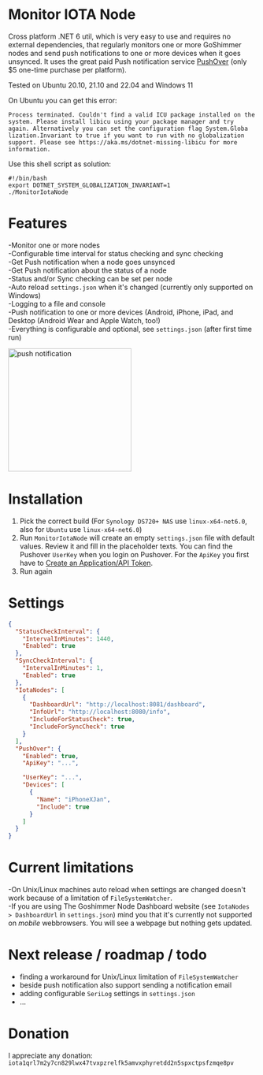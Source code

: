# Monitor IOTA Node
Cross platform .NET 6 util, which is very easy to use and requires no external dependencies, that regularly monitors one or more GoShimmer nodes and send push notifications to one or more devices when it goes unsynced. It uses the great paid Push notification service [PushOver](https://pushover.net/) (only $5 one-time purchase per platform).

Tested on Ubuntu 20.10, 21.10 and 22.04 and Windows 11

On Ubuntu you can get this error:
```console
Process terminated. Couldn't find a valid ICU package installed on the system. Please install libicu using your package manager and try again. Alternatively you can set the configuration flag System.Globa
lization.Invariant to true if you want to run with no globalization support. Please see https://aka.ms/dotnet-missing-libicu for more information. 
```

Use this shell script as solution:
```console
#!/bin/bash
export DOTNET_SYSTEM_GLOBALIZATION_INVARIANT=1
./MonitorIotaNode
```

# Features
-Monitor one or more nodes  
-Configurable time interval for status checking and sync checking  
-Get Push notification when a node goes unsynced  
-Get Push notification about the status of a node  
-Status and/or Sync checking can be set per node  
-Auto reload `settings.json` when it's changed (currently only supported on Windows)  
-Logging to a file and console  
-Push notification to one or more devices (Android, iPhone, iPad, and Desktop (Android Wear and Apple Watch, too!)  
-Everything is configurable and optional, see `settings.json` (after first time run)  

<img src="https://user-images.githubusercontent.com/13236774/139660066-e8650529-42a3-442e-9dc6-79de4ddda25c.PNG" alt="push notification" width="250"/>

# Installation
1. Pick the correct build (For `Synology DS720+ NAS` use `linux-x64-net6.0`, also for `Ubuntu` use `linux-x64-net6.0`)
2. Run `MonitorIotaNode` will create an empty `settings.json` file with default values. Review it and fill in the placeholder texts. You can find the Pushover `UserKey` when you login on Pushover. For the `ApiKey` you first have to [Create an Application/API Token](https://pushover.net/apps/build).
3. Run again

# Settings

```json
{
  "StatusCheckInterval": {
    "IntervalInMinutes": 1440,
    "Enabled": true
  },
  "SyncCheckInterval": {
    "IntervalInMinutes": 1,
    "Enabled": true
  },
  "IotaNodes": [
    {
      "DashboardUrl": "http://localhost:8081/dashboard",
      "InfoUrl": "http://localhost:8080/info",
      "IncludeForStatusCheck": true,
      "IncludeForSyncCheck": true
    }
  ],
  "PushOver": {
    "Enabled": true,
    "ApiKey": "...",

    "UserKey": "...",
    "Devices": [
      {
        "Name": "iPhoneXJan",
        "Include": true
      }
    ]
  }
}

```
# Current limitations
-On Unix/Linux machines auto reload when settings are changed doesn't work because of a limitation of `FileSystemWatcher`.  
-If you are using The Goshimmer Node Dashboard website (see `IotaNodes > DashboardUrl` in `settings.json`) mind you that it's currently not supported on _mobile_ webbrowsers. You will see a webpage but nothing gets updated.

# Next release / roadmap / todo
- finding a workaround for Unix/Linux limitation of `FileSystemWatcher`  
- beside push notification also support sending a notification email  
- adding configurable `SeriLog` settings in `settings.json`
- ...

# Donation

I appreciate any donation: `iota1qrl7m2y7cn829lwx47tvxpzrelfk5amvxphyretdd2n5spxctpsfzmqe8pv`
